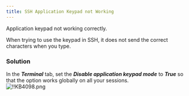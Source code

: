 ```yaml
---
title: SSH Application Keypad not Working
---
```

Application keypad not working correctly.  

When trying to use the keypad in SSH, it does not send the correct characters when you type.
### Solution
In the ***Terminal*** tab, set the ***Disable application keypad mode*** to ***True*** so that the option works globally on all your sessions.  
![!!KB4098.png](/img/en/kb/KB4098.png)
